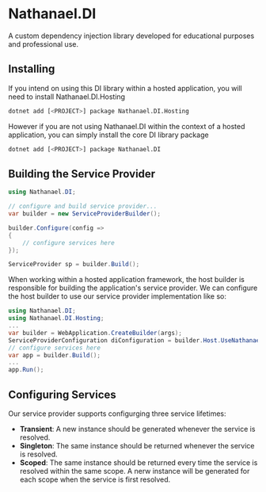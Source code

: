 # Nathanael.DI

A custom dependency injection library developed for educational purposes and professional use.

## Installing

If you intend on using this DI library within a hosted application, you will need to install Nathanael.DI.Hosting

```bash
dotnet add [<PROJECT>] package Nathanael.DI.Hosting 
```

However if you are not using Nathanael.DI within the context of a hosted application, you can simply install the core DI library package

```bash
dotnet add [<PROJECT>] package Nathanael.DI
```

## Building the Service Provider

```csharp
using Nathanael.DI;

// configure and build service provider...
var builder = new ServiceProviderBuilder();

builder.Configure(config =>
{
    // configure services here
});

ServiceProvider sp = builder.Build();
```

When working within a hosted application framework, the host builder is responsible for building the application's service provider. We can configure the host builder to use our service provider implementation like so:

```csharp
using Nathanael.DI;
using Nathanael.DI.Hosting;
...
var builder = WebApplication.CreateBuilder(args);
ServiceProviderConfiguration diConfiguration = builder.Host.UseNathanaelDI();
// configure services here
var app = builder.Build();
...
app.Run();

```

## Configuring Services

Our service provider supports configurging three service lifetimes:

- **Transient**: A new instance should be generated whenever the service is resolved.
- **Singleton**: The same instance should be returned whenever the service is resolved.
- **Scoped**: The same instance should be returned every time the service is resolved within the same scope. A nerw instance will be generated for each scope when the service is first resolved.


